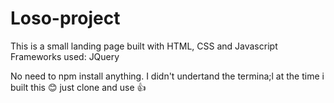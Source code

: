 # Loso-project

This is a small landing page built with HTML, CSS and Javascript
Frameworks used: JQuery

No need to npm install anything. I didn't undertand the termina;l at the time i built this 😊
just clone and use 👍
